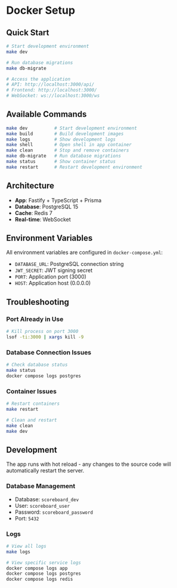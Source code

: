 # Docker Setup

## Quick Start

```bash
# Start development environment
make dev

# Run database migrations
make db-migrate

# Access the application
# API: http://localhost:3000/api/
# Frontend: http://localhost:3000/
# WebSocket: ws://localhost:3000/ws
```

## Available Commands

```bash
make dev          # Start development environment
make build        # Build development images
make logs         # Show development logs
make shell        # Open shell in app container
make clean        # Stop and remove containers
make db-migrate   # Run database migrations
make status       # Show container status
make restart      # Restart development environment
```

## Architecture

- **App**: Fastify + TypeScript + Prisma
- **Database**: PostgreSQL 15
- **Cache**: Redis 7
- **Real-time**: WebSocket

## Environment Variables

All environment variables are configured in `docker-compose.yml`:

- `DATABASE_URL`: PostgreSQL connection string
- `JWT_SECRET`: JWT signing secret
- `PORT`: Application port (3000)
- `HOST`: Application host (0.0.0.0)

## Troubleshooting

### Port Already in Use
```bash
# Kill process on port 3000
lsof -ti:3000 | xargs kill -9
```

### Database Connection Issues
```bash
# Check database status
make status
docker compose logs postgres
```

### Container Issues
```bash
# Restart containers
make restart

# Clean and restart
make clean
make dev
```

## Development

The app runs with hot reload - any changes to the source code will automatically restart the server.

### Database Management
- Database: `scoreboard_dev`
- User: `scoreboard_user`
- Password: `scoreboard_password`
- Port: `5432`

### Logs
```bash
# View all logs
make logs

# View specific service logs
docker compose logs app
docker compose logs postgres
docker compose logs redis
```